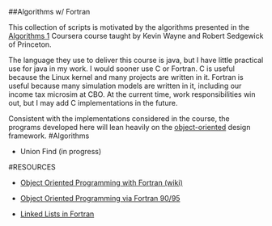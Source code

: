 ##Algorithms w/ Fortran

This collection of scripts is motivated by the algorithms presented in the [Algorithms 1](https://www.coursera.org/course/algs4partI) Coursera course taught by Kevin Wayne and Robert Sedgewick of Princeton.  

The language they use to deliver this course is java, but I have little practical use for java in my work.  I would sooner use C or Fortran. C is useful because the Linux kernel and many projects are written in it.  Fortran is useful because many simulation models are written in it, including our income tax microsim at CBO.  At the current time, work responsibilities win out, but I may add C implementations in the future.

Consistent with the implementations considered in the course, the programs developed here will lean heavily on the [object-oriented](http://en.wikipedia.org/wiki/Object-oriented_programming) design framework. 
#Algorithms

+ Union Find (in progress)

#RESOURCES

+ [Object Oriented Programming with Fortran (wiki)](http://fortranwiki.org/fortran/show/Object-oriented+programming)

+ [Object Oriented Programming via Fortran 90/95](http://www.amazon.com/Object-Oriented-Programming-via-Fortran-90/dp/0521524083/ref=sr_1_1?ie=UTF8&qid=1422273428&sr=8-1&keywords=object+oriented+programming+fortran&pebp=1422273431220&peasin=521524083)

+ [Linked Lists in Fortran](http://www.iag.uni-stuttgart.de/IAG/institut/abteilungen/numerik/images/4/4c/Pointer_Introduction.pdf)